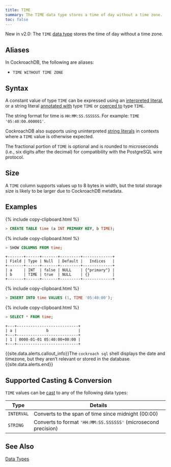 ```yaml
---
title: TIME
summary: The TIME data type stores a time of day without a time zone.
toc: false
---
```

<span class="version-tag">New in v2.0:</span> The `TIME` [data type](data-types.html) stores the time of day without a time zone.

<div id="toc"></div>

## Aliases

In CockroachDB, the following are aliases:

- `TIME WITHOUT TIME ZONE`

## Syntax

A constant value of type `TIME` can be expressed using an
[interpreted literal](sql-constants.html#interpreted-literals), or a
string literal
[annotated with](sql-expressions.html#explicitly-typed-expressions)
type `TIME` or
[coerced to](sql-expressions.html#explicit-type-coercions) type
`TIME`.

The string format for time is `HH:MM:SS.SSSSSS`. For example: `TIME '05:40:00.000001'`.

CockroachDB also supports using uninterpreted
[string literals](sql-constants.html#string-literals) in contexts
where a `TIME` value is otherwise expected.

The fractional portion of `TIME` is optional and is rounded to microseconds (i.e., six digits after the decimal) for compatibility with the PostgreSQL wire protocol.

## Size

A `TIME` column supports values up to 8 bytes in width, but the total storage size is likely to be larger due to CockroachDB metadata.

## Examples

{% include copy-clipboard.html %}
~~~ sql
> CREATE TABLE time (a INT PRIMARY KEY, b TIME);
~~~

{% include copy-clipboard.html %}
~~~ sql
> SHOW COLUMNS FROM time;
~~~
~~~
+-------+------+-------+---------+-------------+
| Field | Type | Null  | Default |   Indices   |
+-------+------+-------+---------+-------------+
| a     | INT  | false | NULL    | {"primary"} |
| b     | TIME | true  | NULL    | {}          |
+-------+------+-------+---------+-------------+
~~~

{% include copy-clipboard.html %}
~~~ sql
> INSERT INTO time VALUES (1, TIME '05:40:00');
~~~

{% include copy-clipboard.html %}
~~~ sql
> SELECT * FROM time;
~~~
~~~
+---+---------------------------+
| a |             b             |
+---+---------------------------+
| 1 | 0000-01-01 05:40:00+00:00 |
+---+---------------------------+
~~~
{{site.data.alerts.callout_info}}The <code>cockroach sql</code> shell displays the date and timezone, but they aren’t relevant or stored in the database.{{site.data.alerts.end}}

## Supported Casting & Conversion

`TIME` values can be [cast](data-types.html#data-type-conversions-casts) to any of the following data types:

Type | Details
-----|--------
`INTERVAL` | Converts to the span of time since midnight (00:00)
`STRING` | Converts to format `'HH:MM:SS.SSSSSS'` (microsecond precision)

## See Also

[Data Types](data-types.html)
